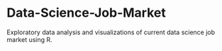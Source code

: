 # Data-Science-Job-Market
Exploratory data analysis and visualizations of current data science job market using R.

